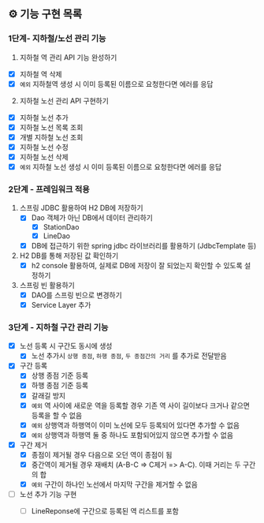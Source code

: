 ## ⚙ 기능 구현 목록

### 1단계- 지하철/노선 관리 기능

1. 지하철 역 관리 API 기능 완성하기

- [X] 지하철 역 삭제
- [X] `예외` 지하철역 생성 시 이미 등록된 이름으로 요청한다면 에러를 응답

2. 지하철 노선 관리 API 구현하기

- [X] 지하철 노선 추가
- [X] 지하철 노선 목록 조회
- [X] 개별 지하철 노선 조회
- [X] 지하철 노선 수정
- [X] 지하철 노선 삭제
- [X] `예외` 지하철 노선 생성 시 이미 등록된 이름으로 요청한다면 에러를 응답

### 2단계 - 프레임워크 적용

1. 스프링 JDBC 활용하여 H2 DB에 저장하기
    - [X] Dao 객체가 아닌 DB에서 데이터 관리하기
        - [X] StationDao
        - [X] LineDao
    - [X] DB에 접근하기 위한 spring jdbc 라이브러리를 활용하기 (JdbcTemplate 등)

2. H2 DB를 통해 저장된 값 확인하기
    - [X] h2 console 활용하여, 실제로 DB에 저장이 잘 되었는지 확인할 수 있도록 설정하기

3. 스프링 빈 활용하기
    - [X] DAO를 스프링 빈으로 변경하기
    - [X] Service Layer 추가

### 3단계 - 지하철 구간 관리 기능

- [X] 노선 등록 시 구간도 동시에 생성
    - [X] 노선 추가시 `상행 종점`, `하행 종점`, `두 종점간의 거리` 를 추가로 전달받음
- [X] 구간 등록
    - [X] 상행 종점 기준 등록
    - [X] 하행 종점 기준 등록
    - [X] 갈래길 방지
    - [X] `예외` 역 사이에 새로운 역을 등록할 경우 기존 역 사이 길이보다 크거나 같으면 등록을 할 수 없음
    - [X] `예외` 상행역과 하행역이 이미 노선에 모두 등록되어 있다면 추가할 수 없음
    - [X] `예외` 상행역과 하행역 둘 중 하나도 포함되어있지 않으면 추가할 수 없음
- [X] 구간 제거
    - [X] 종점이 제거될 경우 다음으로 오던 역이 종점이 됨
    - [X] 중간역이 제거될 경우 재배치 (A-B-C => C제거 => A-C). 이때 거리는 두 구간의 합
    - [X] `예외` 구간이 하나인 노선에서 마지막 구간을 제거할 수 없음
- [ ] 노선 추가 기능 구현
    - [ ] LineReponse에 구간으로 등록된 역 리스트를 포함 

